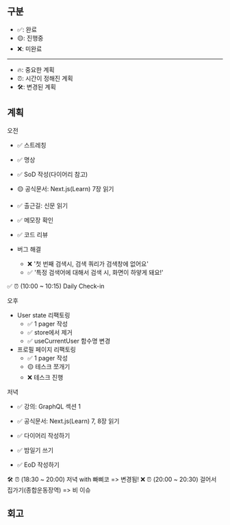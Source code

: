 ## 구분

- ✅: 완료
- 🟡: 진행중
- ❌: 미완료

---

- 🔥: 중요한 계획
- ⏰: 시간이 정해진 계획
- 🛠️: 변경된 계획

## 계획

오전

- ✅ 스트레칭
- ✅ 명상
- ✅ SoD 작성(다이어리 참고)
- 🟡 공식문서: Next.js(Learn) 7장 읽기

- ✅ 출근길: 신문 읽기

- ✅ 메모장 확인
- ✅ 코드 리뷰
- 버그 해결
  - ❌ '첫 번째 검색시, 검색 쿼리가 검색창에 없어요'
  - ✅ '특정 검색어에 대해서 검색 시, 화면이 하얗게 돼요!'

✅ ⏰ (10:00 ~ 10:15) Daily Check-in

오후

- User state 리팩토링
  - ✅ 1 pager 작성
  - ✅ store에서 제거
  - ✅ useCurrentUser 함수명 변경
- 프로필 페이지 리팩토링
  - ✅ 1 pager 작성
  - 🟡 테스크 쪼개기
  - ❌ 테스크 진행

저녁

- ✅ 강의: GraphQL 섹션 1
- ✅ 공식문서: Next.js(Learn) 7, 8장 읽기

- ✅ 다이어리 작성하기
- ✅ 밤일기 쓰기
- ✅ EoD 작성하기

🛠️ ⏰ (18:30 ~ 20:00) 저녁 with 빠삐코 => 변경됨!
❌ ⏰ (20:00 ~ 20:30) 걸어서 집가기(종합운동장역) => 비 이슈

## 회고
